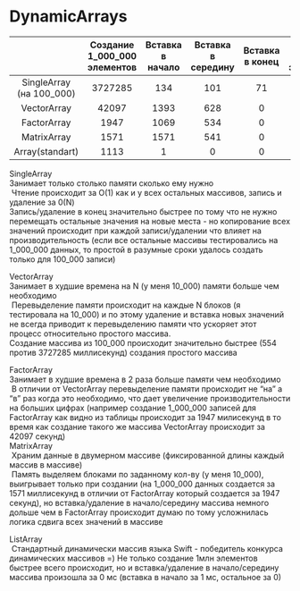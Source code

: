 # DynamicArrays

|  | Создание 1_000_000 элементов  | Вставка в начало  | Вставка в середину | Вставка в конец |  Чтение первого элемента |  Чтение из середины |  Чтение последнего элемента | Удаление 1 элемента | Удаление из середины | Удаление из середины |
| :---: | :-: | :-: | :-: | :-: | :-: | :-: | :-: | :-: | :-: | :-: | 
| SingleArray (на 100_000)  | 3727285 | 134 | 101 | 71 | 0 | 0 | 0 | 146 | 108 | 71 |
| VectorArray  | 42097 | 1393 | 628 | 0 | 0 | 0 | 0 | 812 | 402 | 0 |
| FactorArray  | 1947 | 1069 | 534 | 0 | 0 | 0 | 0 | 738 | 384 | 0 |
| MatrixArray  | 1571 | 1571 | 541 | 0 | 0 | 0 | 0 | 814 | 814 | 0 |
| Array(standart)  | 1113 | 1 | 0 | 0 | 0 | 0 | 0 | 0 | 0 | 0 |

SingleArray<br/>
Занимает только столько памяти сколько ему нужно<br/> Чтение происходит за O(1) как и у всех остальных массивов, запись и удаление за 0(N) <br/>
Запись/удаление в конец значительно быстрее по тому что не нужно перемещать остальные значения на новые места - но копирование всех значений происходит при каждой записи/удалении что влияет на производительность (если все остальные массивы тестировались на 1_000_000 данных, то простой в разумные сроки удалось создать только для 100_000 записи)

VectorArray<br/>
Занимает в худшие времена на N (у меня 10_000) памяти больше чем необходимо<br/> Перевыделение памяти происходит на каждые N блоков (я тестировала на 10_000) и по этому удаление и вставка новых значений не всегда приводит к перевыделению памяти что ускоряет этот процесс относительно простого массива.  <br/>Создание массива из 100_000 происходит значительно быстрее (554 против 3727285 миллисекунд) создания простого массива

FactorArray <br/>
Занимает в худшие времена в 2 раза больше памяти чем необходимо<br/> В отличии от VectorArray перевыделение памяти происходит не “на” а “в” раз когда это необходимо, что дает увеличение производительности на больших цифрах (например создание 1_000_000 записей для FactorArray как видно из таблицы происходит за 1947 милисекунд в то время как создание такого же массива VectorArray происходит за 42097 секунд)
<br/>
MatrixArray<br/> Храним данные в двумерном массиве (фиксированной длины каждый массив в массиве)<br/> Память выделяем блоками по заданному кол-ву (у меня 10_000), выигрывает только при создании (на 1_000_000 данных создается за 1571 миллисекунд в отличии от FactorArray который создается за 1947 секунд), но вставка/удаление в начало/середину массива немного дольше чем в FactorArray происходит думаю по тому усложнилась логика сдвига всех значений в массиве<br/>

ListArray<br/> Стандартный динамически массив языка Swift - победитель конкурса динамических массивов =) Не только создание 1млн элементов быстрее всего происходит, но и вставка/удаление в начало/середину массива произошла за 0 мс (вставка в начало за 1 мс, остальное за 0)
